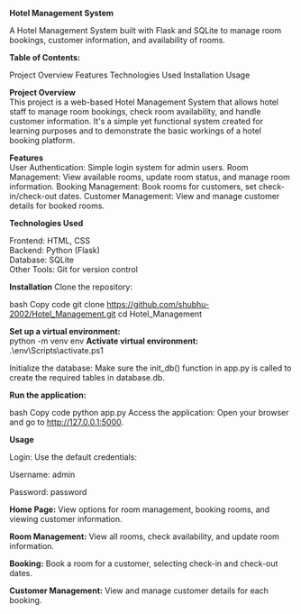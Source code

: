 **Hotel Management System**

A Hotel Management System built with Flask and SQLite to manage room bookings, customer information, and availability of rooms.

**Table of Contents:**

Project Overview
Features
Technologies Used
Installation
Usage

**Project Overview**  
This project is a web-based Hotel Management System that allows hotel staff to manage room bookings, check room availability, and handle customer information. It's a simple yet functional system created for learning purposes and to demonstrate the basic workings of a hotel booking platform.

**Features**  
User Authentication: Simple login system for admin users.
Room Management: View available rooms, update room status, and manage room information.
Booking Management: Book rooms for customers, set check-in/check-out dates.
Customer Management: View and manage customer details for booked rooms.

**Technologies Used**  

Frontend: HTML, CSS  
Backend: Python (Flask)  
Database: SQLite  
Other Tools: Git for version control  

**Installation**
Clone the repository:

bash
Copy code
git clone https://github.com/shubhu-2002/Hotel_Management.git
cd Hotel_Management

**Set up a virtual environment:**  
python -m venv env
**Activate virtual environment:**  
.\env\Scripts\activate.ps1

Initialize the database: Make sure the init_db() function in app.py is called to create the required tables in database.db.

**Run the application:**

bash
Copy code
python app.py
Access the application: Open your browser and go to http://127.0.0.1:5000.

**Usage**  

Login: Use the default credentials:

Username: admin  

Password: password  

**Home Page:** View options for room management, booking rooms, and viewing customer information.

**Room Management:** View all rooms, check availability, and update room information.

**Booking:** Book a room for a customer, selecting check-in and check-out dates.

**Customer Management:** View and manage customer details for each booking.

